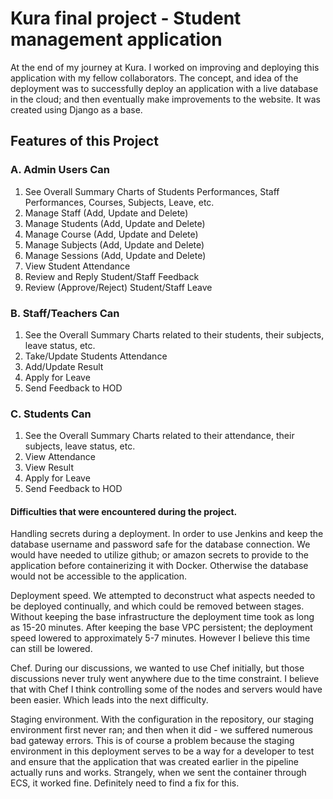 # Kura final project - Student management application
At the end of my journey at Kura. I worked on improving and deploying this application with my fellow collaborators. 
The concept, and idea of the deployment was to successfully deploy an application with a live database in the cloud; and then eventually make improvements to the website. It was created using Django as a base.

## Features of this Project

### A. Admin Users Can
1. See Overall Summary Charts of Students Performances, Staff Performances, Courses, Subjects, Leave, etc.
2. Manage Staff (Add, Update and Delete)
3. Manage Students (Add, Update and Delete)
4. Manage Course (Add, Update and Delete)
5. Manage Subjects (Add, Update and Delete)
6. Manage Sessions (Add, Update and Delete)
7. View Student Attendance
8. Review and Reply Student/Staff Feedback
9. Review (Approve/Reject) Student/Staff Leave

### B. Staff/Teachers Can
1. See the Overall Summary Charts related to their students, their subjects, leave status, etc.
2. Take/Update Students Attendance
3. Add/Update Result
4. Apply for Leave
5. Send Feedback to HOD

### C. Students Can
1. See the Overall Summary Charts related to their attendance, their subjects, leave status, etc.
2. View Attendance
3. View Result
4. Apply for Leave
5. Send Feedback to HOD

#### Difficulties that were encountered during the project.

Handling secrets during a deployment. In order to use Jenkins and keep the database username and password safe for the database connection. We would have needed to utilize github; or amazon secrets to provide to the application before containerizing it with Docker. Otherwise the database would not be accessible to the application.

Deployment speed. We attempted to deconstruct what aspects needed to be deployed continually, and which could be removed between stages. Without keeping the base infrastructure the deployment time took as long as 15-20 minutes. After keeping the base VPC persistent; the deployment speed lowered to approximately 5-7 minutes. However I believe this time can still be lowered.

Chef. During our discussions, we wanted to use Chef initially, but those discussions never truly went anywhere due to the time constraint. I believe that with Chef I think controlling some of the nodes and servers would have been easier. Which leads into the next difficulty.

Staging environment. With the configuration in the repository, our staging environment first never ran; and then when it did - we suffered numerous bad gateway errors. This is of course a problem because the staging environment in this deployment serves to be a way for a developer to test and ensure that the application that was created earlier in the pipeline actually runs and works. Strangely, when we sent the container through ECS, it worked fine. Definitely need to find a fix for this.
